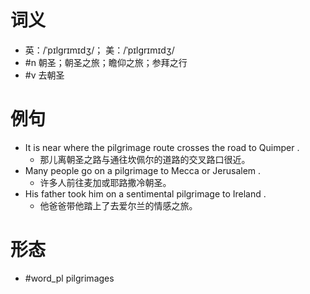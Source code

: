 # 词义
- 英：/ˈpɪlɡrɪmɪdʒ/； 美：/ˈpɪlɡrɪmɪdʒ/
- #n 朝圣；朝圣之旅；瞻仰之旅；参拜之行
- #v 去朝圣
# 例句
- It is near where the pilgrimage route crosses the road to Quimper .
	- 那儿离朝圣之路与通往坎佩尔的道路的交叉路口很近。
- Many people go on a pilgrimage to Mecca or Jerusalem .
	- 许多人前往麦加或耶路撒冷朝圣。
- His father took him on a sentimental pilgrimage to Ireland .
	- 他爸爸带他踏上了去爱尔兰的情感之旅。
# 形态
- #word_pl pilgrimages
